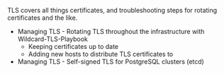 TLS covers all things certificates, and troubleshooting steps for rotating certificates and the like.

* Managing TLS - Rotating TLS throughout the infrastructure with Wildcard-TLS-Playbook
    * Keeping certificates up to date
    * Adding new hosts to distribute TLS certificates to
* Managing TLS - Self-signed TLS for PostgreSQL clusters (etcd)